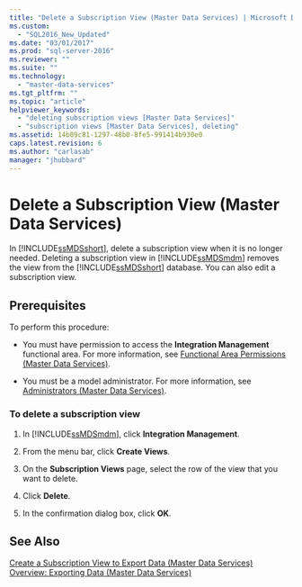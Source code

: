 ```yaml
---
title: "Delete a Subscription View (Master Data Services) | Microsoft Docs"
ms.custom: 
  - "SQL2016_New_Updated"
ms.date: "03/01/2017"
ms.prod: "sql-server-2016"
ms.reviewer: ""
ms.suite: ""
ms.technology: 
  - "master-data-services"
ms.tgt_pltfrm: ""
ms.topic: "article"
helpviewer_keywords: 
  - "deleting subscription views [Master Data Services]"
  - "subscription views [Master Data Services], deleting"
ms.assetid: 14b09c81-1297-48b0-8fe5-991414b930e0
caps.latest.revision: 6
ms.author: "carlasab"
manager: "jhubbard"
---
```

# Delete a Subscription View (Master Data Services)
  In [!INCLUDE[ssMDSshort](../analysis-services/includes/ssmdsshort-md.md)], delete a subscription view when it is no longer needed. Deleting a subscription view in [!INCLUDE[ssMDSmdm](../database-engine/install/windows/includes/ssmdsmdm-md.md)] removes the view from the [!INCLUDE[ssMDSshort](../analysis-services/includes/ssmdsshort-md.md)] database. You can also edit a subscription view.  
  
## Prerequisites  
 To perform this procedure:  
  
-   You must have permission to access the **Integration Management** functional area. For more information, see [Functional Area Permissions &#40;Master Data Services&#41;](../master-data-services/functional-area-permissions-master-data-services.md).  
  
-   You must be a model administrator. For more information, see [Administrators &#40;Master Data Services&#41;](../master-data-services/administrators-master-data-services.md).  
  
### To delete a subscription view  
  
1.  In [!INCLUDE[ssMDSmdm](../database-engine/install/windows/includes/ssmdsmdm-md.md)], click **Integration Management**.  
  
2.  From the menu bar, click **Create Views**.  
  
3.  On the **Subscription Views** page, select the row of the view that you want to delete.  
  
4.  Click **Delete**.  
  
5.  In the confirmation dialog box, click **OK**.  
  
## See Also  
 [Create a Subscription View to Export Data &#40;Master Data Services&#41;](../master-data-services/create-a-subscription-view-to-export-data-master-data-services.md)   
 [Overview: Exporting Data &#40;Master Data Services&#41;](../master-data-services/overview-exporting-data-master-data-services.md)  
  
  